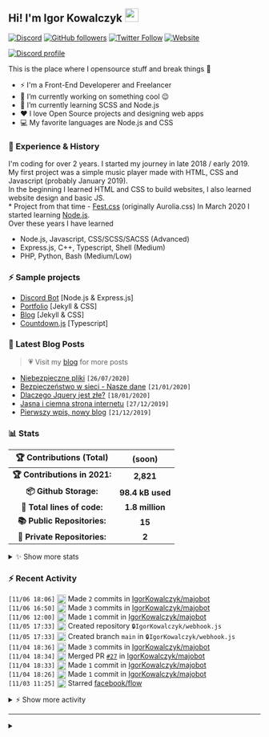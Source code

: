 <!-- ## Hi! I'm Igor Kowalczyk 🖐️ -->
## Hi! I'm Igor Kowalczyk <img src="https://raw.githubusercontent.com/igorkowalczyk/igorkowalczyk/master/src/images/wave.gif" width="27px">
[![Discord](https://img.shields.io/discord/666599184844980224?color=333&label=Chat&logo=discord&logoColor=fff&style=flat-square)](https://discord.gg/bVNNHuQ)
[![GitHub followers](https://img.shields.io/github/followers/igorkowalczyk?color=333&label=Follow&logo=github&logoColor=fff&style=flat-square)](https://github.com/IgorKowalczyk?tab=followers)
[![Twitter Follow](https://img.shields.io/twitter/follow/majonezexe?color=333&label=Follow&logo=twitter&logoColor=fff&style=flat-square)](https://twitter.com/majonezexe)
[![Website](https://img.shields.io/website?down_color=333&down_message=off&label=Website&logo=firefox&logoColor=fff&style=flat-square&up_color=333&up_message=up&url=https%3A%2F%2Figorkowalczyk.github.io)](https://igorkowalczyk.github.io)

[![Discord profile](https://discord.c99.nl/widget/theme-3/440200028292907048.png)](https://discord.com/users/440200028292907048)

This is the place where I opensource stuff and break things :rofl:

- ⚡  I'm a Front-End Developerer and Freelancer
- 🔭 I’m currently working on something cool :wink:
- 🌱 I’m currently learning SCSS and Node.js
- ❤️ I love Open Source projects and designing web apps
- 💻 My favorite languages are Node.js and CSS

### 💪 Experience & History
I'm coding for over 2 years. I started my journey in late 2018 / early 2019.<br>
My first project was a simple music player made with HTML, CSS and Javascript (probably January 2019).<br>
In the beginning I learned HTML and CSS to build websites, I also learned website design and basic JS.<br>
\* Project from that time - [Fest.css](https://github.com/igorkowalczyk/fest) (originally Aurolia.css)
In March 2020 I started learning [Node.js](https://nodejs.org).<br>
Over these years I have learned
 * Node.js, Javascript, CSS/SCSS/SACSS (Advanced)
 * Express.js, C++, Typescript, Shell (Medium)
 * PHP, Python, Bash (Medium/Low)

### ⚡ Sample projects

* [Discord Bot](https://github.com/igorkowalczyk/majobot) [Node.js & Express.js]
* [Portfolio](https://igorkowalczyk.github.io) [Jekyll & CSS] 
* [Blog](https://igorkowalczyk.github.io/blog) [Jekyll & CSS] 
* [Countdown.js](https://igorkowalczyk.github.io/countdown) [Typescript] 

### 📕 Latest Blog Posts
> 💗 Visit my [blog](https://igorkowalczyk.github.io/blog) for more posts
<!-- START_SECTION:feed -->
   - [Niebezpieczne pliki](https://igorkowalczyk.github.io/blog/internet/2020/07/27/Niebezpieczne-pliki) `[26/07/2020]`
- [Bezpieczeństwo w sieci - Nasze dane](https://igorkowalczyk.github.io/blog/internet/2020/01/22/Bezpiecze%C5%84stwo-w-sieci-nasze-dane) `[21/01/2020]`
- [Dlaczego Jquery jest złe?](https://igorkowalczyk.github.io/blog/internet/programowanie/javascript/2020/01/19/Dlaczego-Jquery-jest-z%C5%82e) `[18/01/2020]`
- [Jasna i ciemna strona internetu](https://igorkowalczyk.github.io/blog/internet/2019/12/28/Jasna-i-ciemna-strona-internetu) `[27/12/2019]`
- [Pierwszy wpis, nowy blog](https://igorkowalczyk.github.io/blog/offtop/2019/12/22/Pierwszy-wpis,-nowy-blog) `[21/12/2019]`
<!-- Posts last updated on Sun Nov 07 2021 14:00:13 GMT+0000 (Coordinated Universal Time) -->
   <!-- END_SECTION:feed -->

### 📊 Stats

<!--START_SECTION:waka-->
 | 🏆 Contributions (Total) | (soon) |
|:-:|:-:|
| **🏆 Contributions in 2021:** | **2,821**|
| **📦 Github Storage:** | **98.4 kB used**|
| **📝 Total lines of code:** | **1.8 million**|
| **📚 Public Repositories:** | **15** |
| **🔑 Private Repositories:** | **2** |
<details><summary>✨ Show more stats</summary>

#### 🌞 I work most during day 

```text
🌞 Morning    167 commits    ████░░░░░░░░░░░░░░░░░░░░░   16.12% 
🌆 Daytime    501 commits    ████████████░░░░░░░░░░░░░   48.36% 
🌃 Evening    355 commits    ████████░░░░░░░░░░░░░░░░░   34.27% 
🌙 Night      13 commits     ░░░░░░░░░░░░░░░░░░░░░░░░░   1.25%
```
#### 📅 I'm most productive on Tuesday 

```text
Monday       146 commits    ███░░░░░░░░░░░░░░░░░░░░░░   14.09% 
Tuesday      193 commits    ████░░░░░░░░░░░░░░░░░░░░░   18.63% 
Wednesday    192 commits    ████░░░░░░░░░░░░░░░░░░░░░   18.53% 
Thursday     119 commits    ██░░░░░░░░░░░░░░░░░░░░░░░   11.49% 
Friday       143 commits    ███░░░░░░░░░░░░░░░░░░░░░░   13.8% 
Saturday     137 commits    ███░░░░░░░░░░░░░░░░░░░░░░   13.22% 
Sunday       106 commits    ██░░░░░░░░░░░░░░░░░░░░░░░   10.23%
```


#### 📊 Weekly work stats 

```text
💬 Programming Languages: 
JavaScript               1 hr 41 mins        █████████████████░░░░░░░░   68.5% 
HTML                     29 mins             █████░░░░░░░░░░░░░░░░░░░░   19.88% 
SCSS                     9 mins              █░░░░░░░░░░░░░░░░░░░░░░░░   6.12% 
JSON                     3 mins              ░░░░░░░░░░░░░░░░░░░░░░░░░   2.49% 
Other                    1 min               ░░░░░░░░░░░░░░░░░░░░░░░░░   0.68%

💻 Operating System: 
Linux                    2 hrs 28 mins       █████████████████████████   100.0%
```

</details>

<!-- Wakatime stats generated at 2021-11-07 13:50:55.237862 -->
<!--END_SECTION:waka-->

### :zap: Recent Activity
<!--START_SECTION:activity-->
`[11/06 18:06]` <a href="https://github.com/igorkowalczyk" title="📝"><img alt="📝" src="https://github.com/igorkowalczykbot/github-activity/raw/master/icons/commit.png" align="top" height="18"></a> Made `2` commits in [IgorKowalczyk/majobot](https://github.com/IgorKowalczyk/majobot)  
`[11/06 16:50]` <a href="https://github.com/igorkowalczyk" title="📝"><img alt="📝" src="https://github.com/igorkowalczykbot/github-activity/raw/master/icons/commit.png" align="top" height="18"></a> Made `3` commits in [IgorKowalczyk/majobot](https://github.com/IgorKowalczyk/majobot)  
`[11/06 12:00]` <a href="https://github.com/igorkowalczyk" title="📝"><img alt="📝" src="https://github.com/igorkowalczykbot/github-activity/raw/master/icons/commit.png" align="top" height="18"></a> Made `1` commit in [IgorKowalczyk/majobot](https://github.com/IgorKowalczyk/majobot)  
`[11/05 17:33]` <a href="https://github.com/igorkowalczyk" title="➕"><img alt="➕" src="https://github.com/igorkowalczykbot/github-activity/raw/master/icons/create-repo.png" align="top" height="18"></a> Created repository <span title="Private Repo">`🔒IgorKowalczyk/webhook.js`</span>  
`[11/05 17:33]` <a href="https://github.com/igorkowalczyk" title="📂"><img alt="📂" src="https://github.com/igorkowalczykbot/github-activity/raw/master/icons/create-branch.png" align="top" height="18"></a> Created branch `main` in <span title="Private Repo">`🔒IgorKowalczyk/webhook.js`</span>  
`[11/04 18:36]` <a href="https://github.com/igorkowalczyk" title="📝"><img alt="📝" src="https://github.com/igorkowalczykbot/github-activity/raw/master/icons/commit.png" align="top" height="18"></a> Made `3` commits in [IgorKowalczyk/majobot](https://github.com/IgorKowalczyk/majobot)  
`[11/04 18:34]` <a href="https://github.com/igorkowalczyk" title="🎉"><img alt="🎉" src="https://github.com/igorkowalczykbot/github-activity/raw/master/icons/merge.png" align="top" height="18"></a> Merged PR [`#27`](https://github.com//IgorKowalczyk/majobot/pull/27 'Bump validator from 13.6.0 to 13.7.0') in [IgorKowalczyk/majobot](https://github.com/IgorKowalczyk/majobot)  
`[11/04 18:33]` <a href="https://github.com/igorkowalczyk" title="📝"><img alt="📝" src="https://github.com/igorkowalczykbot/github-activity/raw/master/icons/commit.png" align="top" height="18"></a> Made `1` commit in [IgorKowalczyk/majobot](https://github.com/IgorKowalczyk/majobot)  
`[11/04 18:26]` <a href="https://github.com/igorkowalczyk" title="📝"><img alt="📝" src="https://github.com/igorkowalczykbot/github-activity/raw/master/icons/commit.png" align="top" height="18"></a> Made `1` commit in [IgorKowalczyk/majobot](https://github.com/IgorKowalczyk/majobot)  
`[11/03 11:25]` <a href="https://github.com/igorkowalczyk" title="⭐"><img alt="⭐" src="https://github.com/igorkowalczykbot/github-activity/raw/master/icons/star.png" align="top" height="18"></a> Starred [facebook/flow](https://github.com/facebook/flow)  

<details><summary>⚡ Show more activity</summary>

`[11/03 11:25]` <a href="https://github.com/igorkowalczyk" title="⭐"><img alt="⭐" src="https://github.com/igorkowalczykbot/github-activity/raw/master/icons/star.png" align="top" height="18"></a> Starred [facebook/react-native](https://github.com/facebook/react-native)  
`[11/03 11:19]` <a href="https://github.com/igorkowalczyk" title="⭐"><img alt="⭐" src="https://github.com/igorkowalczykbot/github-activity/raw/master/icons/star.png" align="top" height="18"></a> Starred [facebook/react](https://github.com/facebook/react)  
`[11/03 11:13]` <a href="https://github.com/igorkowalczyk" title="⭐"><img alt="⭐" src="https://github.com/igorkowalczykbot/github-activity/raw/master/icons/star.png" align="top" height="18"></a> Starred [bitcoin/bitcoin](https://github.com/bitcoin/bitcoin)  
`[11/03 11:13]` <a href="https://github.com/igorkowalczyk" title="⭐"><img alt="⭐" src="https://github.com/igorkowalczykbot/github-activity/raw/master/icons/star.png" align="top" height="18"></a> Starred [lvgl/lvgl](https://github.com/lvgl/lvgl)  
`[11/03 11:13]` <a href="https://github.com/igorkowalczyk" title="⭐"><img alt="⭐" src="https://github.com/igorkowalczykbot/github-activity/raw/master/icons/star.png" align="top" height="18"></a> Starred [mastodon/mastodon](https://github.com/mastodon/mastodon)  
`[11/03 11:12]` <a href="https://github.com/igorkowalczyk" title="⭐"><img alt="⭐" src="https://github.com/igorkowalczykbot/github-activity/raw/master/icons/star.png" align="top" height="18"></a> Starred [facebook/flipper](https://github.com/facebook/flipper)  
`[11/03 11:12]` <a href="https://github.com/igorkowalczyk" title="⭐"><img alt="⭐" src="https://github.com/igorkowalczykbot/github-activity/raw/master/icons/star.png" align="top" height="18"></a> Starred [HashLips/hashlips_art_engine](https://github.com/HashLips/hashlips_art_engine)  
`[11/03 11:12]` <a href="https://github.com/igorkowalczyk" title="⭐"><img alt="⭐" src="https://github.com/igorkowalczykbot/github-activity/raw/master/icons/star.png" align="top" height="18"></a> Starred [Slurmio/school-dev-k8s](https://github.com/Slurmio/school-dev-k8s)  
`[11/03 11:12]` <a href="https://github.com/igorkowalczyk" title="⭐"><img alt="⭐" src="https://github.com/igorkowalczykbot/github-activity/raw/master/icons/star.png" align="top" height="18"></a> Starred [OpenIMSDK/Open-IM-Server](https://github.com/OpenIMSDK/Open-IM-Server)  
`[11/03 11:12]` <a href="https://github.com/igorkowalczyk" title="⭐"><img alt="⭐" src="https://github.com/igorkowalczykbot/github-activity/raw/master/icons/star.png" align="top" height="18"></a> Starred [TechXueXi/TechXueXi](https://github.com/TechXueXi/TechXueXi)  
`[11/03 11:12]` <a href="https://github.com/igorkowalczyk" title="⭐"><img alt="⭐" src="https://github.com/igorkowalczykbot/github-activity/raw/master/icons/star.png" align="top" height="18"></a> Starred [louislam/uptime-kuma](https://github.com/louislam/uptime-kuma)  
`[11/03 11:12]` <a href="https://github.com/igorkowalczyk" title="⭐"><img alt="⭐" src="https://github.com/igorkowalczykbot/github-activity/raw/master/icons/star.png" align="top" height="18"></a> Starred [goplus/gop](https://github.com/goplus/gop)  

</details>
<!--END_SECTION:activity-->

---

<details>
 <summary> </summary>
 <h5>The cake is a lie 🍰❤️</h5>
 <a href="https://igorkowalczyk.github.io"><img src="https://komarev.com/ghpvc/?username=igorkowalczyk&style=flat-square&color=333333&label=Github+profile+views" alt="Github profile views"></a>
</details>